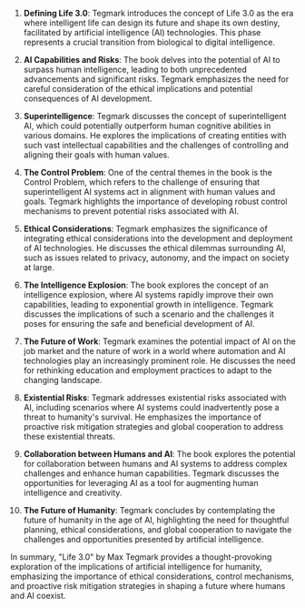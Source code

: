 1. **Defining Life 3.0**: Tegmark introduces the concept of Life 3.0 as the era where intelligent life can design its future and shape its own destiny, facilitated by artificial intelligence (AI) technologies. This phase represents a crucial transition from biological to digital intelligence.

2. **AI Capabilities and Risks**: The book delves into the potential of AI to surpass human intelligence, leading to both unprecedented advancements and significant risks. Tegmark emphasizes the need for careful consideration of the ethical implications and potential consequences of AI development.

3. **Superintelligence**: Tegmark discusses the concept of superintelligent AI, which could potentially outperform human cognitive abilities in various domains. He explores the implications of creating entities with such vast intellectual capabilities and the challenges of controlling and aligning their goals with human values.

4. **The Control Problem**: One of the central themes in the book is the Control Problem, which refers to the challenge of ensuring that superintelligent AI systems act in alignment with human values and goals. Tegmark highlights the importance of developing robust control mechanisms to prevent potential risks associated with AI.

5. **Ethical Considerations**: Tegmark emphasizes the significance of integrating ethical considerations into the development and deployment of AI technologies. He discusses the ethical dilemmas surrounding AI, such as issues related to privacy, autonomy, and the impact on society at large.

6. **The Intelligence Explosion**: The book explores the concept of an intelligence explosion, where AI systems rapidly improve their own capabilities, leading to exponential growth in intelligence. Tegmark discusses the implications of such a scenario and the challenges it poses for ensuring the safe and beneficial development of AI.

7. **The Future of Work**: Tegmark examines the potential impact of AI on the job market and the nature of work in a world where automation and AI technologies play an increasingly prominent role. He discusses the need for rethinking education and employment practices to adapt to the changing landscape.

8. **Existential Risks**: Tegmark addresses existential risks associated with AI, including scenarios where AI systems could inadvertently pose a threat to humanity's survival. He emphasizes the importance of proactive risk mitigation strategies and global cooperation to address these existential threats.

9. **Collaboration between Humans and AI**: The book explores the potential for collaboration between humans and AI systems to address complex challenges and enhance human capabilities. Tegmark discusses the opportunities for leveraging AI as a tool for augmenting human intelligence and creativity.

10. **The Future of Humanity**: Tegmark concludes by contemplating the future of humanity in the age of AI, highlighting the need for thoughtful planning, ethical considerations, and global cooperation to navigate the challenges and opportunities presented by artificial intelligence.

In summary, "Life 3.0" by Max Tegmark provides a thought-provoking exploration of the implications of artificial intelligence for humanity, emphasizing the importance of ethical considerations, control mechanisms, and proactive risk mitigation strategies in shaping a future where humans and AI coexist.